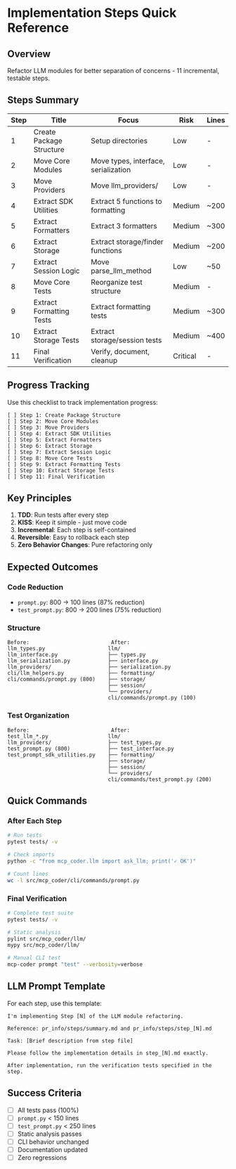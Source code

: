 # Implementation Steps Quick Reference

## Overview
Refactor LLM modules for better separation of concerns - 11 incremental, testable steps.

## Steps Summary

| Step | Title | Focus | Risk | Lines |
|------|-------|-------|------|-------|
| 1 | Create Package Structure | Setup directories | Low | - |
| 2 | Move Core Modules | Move types, interface, serialization | Low | - |
| 3 | Move Providers | Move llm_providers/ | Low | - |
| 4 | Extract SDK Utilities | Extract 5 functions to formatting | Medium | ~200 |
| 5 | Extract Formatters | Extract 3 formatters | Medium | ~300 |
| 6 | Extract Storage | Extract storage/finder functions | Medium | ~200 |
| 7 | Extract Session Logic | Move parse_llm_method | Low | ~50 |
| 8 | Move Core Tests | Reorganize test structure | Medium | - |
| 9 | Extract Formatting Tests | Extract formatting tests | Medium | ~300 |
| 10 | Extract Storage Tests | Extract storage/session tests | Medium | ~400 |
| 11 | Final Verification | Verify, document, cleanup | Critical | - |

## Progress Tracking

Use this checklist to track implementation progress:

```
[ ] Step 1: Create Package Structure
[ ] Step 2: Move Core Modules  
[ ] Step 3: Move Providers
[ ] Step 4: Extract SDK Utilities
[ ] Step 5: Extract Formatters
[ ] Step 6: Extract Storage
[ ] Step 7: Extract Session Logic
[ ] Step 8: Move Core Tests
[ ] Step 9: Extract Formatting Tests
[ ] Step 10: Extract Storage Tests
[ ] Step 11: Final Verification
```

## Key Principles

1. **TDD**: Run tests after every step
2. **KISS**: Keep it simple - just move code
3. **Incremental**: Each step is self-contained
4. **Reversible**: Easy to rollback each step
5. **Zero Behavior Changes**: Pure refactoring only

## Expected Outcomes

### Code Reduction
- `prompt.py`: 800 → 100 lines (87% reduction)
- `test_prompt.py`: 800 → 200 lines (75% reduction)

### Structure
```
Before:                          After:
llm_types.py                    llm/
llm_interface.py                ├── types.py
llm_serialization.py            ├── interface.py  
llm_providers/                  ├── serialization.py
cli/llm_helpers.py              ├── formatting/
cli/commands/prompt.py (800)    ├── storage/
                                ├── session/
                                └── providers/
                                cli/commands/prompt.py (100)
```

### Test Organization
```
Before:                          After:
test_llm_*.py                   llm/
llm_providers/                  ├── test_types.py
test_prompt.py (800)            ├── test_interface.py
test_prompt_sdk_utilities.py    ├── formatting/
                                ├── storage/
                                ├── session/
                                └── providers/
                                cli/commands/test_prompt.py (200)
```

## Quick Commands

### After Each Step
```bash
# Run tests
pytest tests/ -v

# Check imports
python -c "from mcp_coder.llm import ask_llm; print('✓ OK')"

# Count lines
wc -l src/mcp_coder/cli/commands/prompt.py
```

### Final Verification
```bash
# Complete test suite
pytest tests/ -v

# Static analysis
pylint src/mcp_coder/llm/
mypy src/mcp_coder/llm/

# Manual CLI test
mcp-coder prompt "test" --verbosity=verbose
```

## LLM Prompt Template

For each step, use this template:

```
I'm implementing Step [N] of the LLM module refactoring.

Reference: pr_info/steps/summary.md and pr_info/steps/step_[N].md

Task: [Brief description from step file]

Please follow the implementation details in step_[N].md exactly.

After implementation, run the verification tests specified in the step.
```

## Success Criteria

- [ ] All tests pass (100%)
- [ ] `prompt.py` < 150 lines
- [ ] `test_prompt.py` < 250 lines
- [ ] Static analysis passes
- [ ] CLI behavior unchanged
- [ ] Documentation updated
- [ ] Zero regressions
